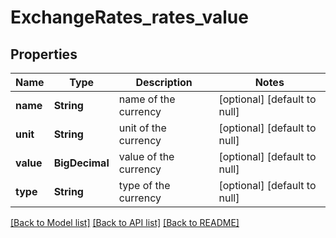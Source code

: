 # ExchangeRates_rates_value
## Properties

| Name | Type | Description | Notes |
|------------ | ------------- | ------------- | -------------|
| **name** | **String** | name of the currency | [optional] [default to null] |
| **unit** | **String** | unit of the currency | [optional] [default to null] |
| **value** | **BigDecimal** | value of the currency | [optional] [default to null] |
| **type** | **String** | type of the currency | [optional] [default to null] |

[[Back to Model list]](../README.md#documentation-for-models) [[Back to API list]](../README.md#documentation-for-api-endpoints) [[Back to README]](../README.md)

